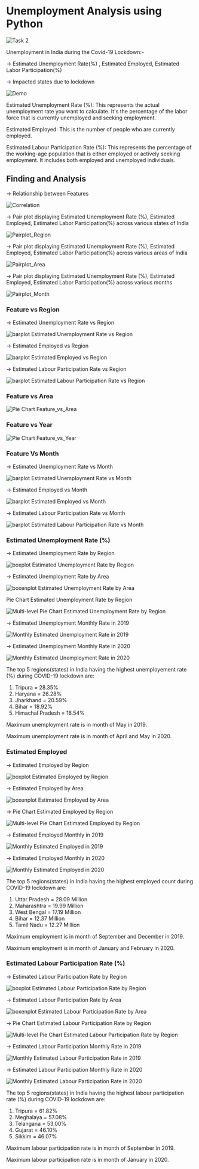 # **Unemployment Analysis using Python**

![Task 2](https://github.com/PrachiRanjan3/OIBSIP/blob/main/Unemployment%20Analysis%20with%20Python/Task%202.png)

Unemployment in India during the Covid-19 Lockdown:-

-> Estimated Unemployment Rate(%) , Estimated Employed, Estimated Labor Participation(%)

-> Impacted states due to lockdown

![Demo](https://github.com/PrachiRanjan3/OIBSIP/blob/main/Unemployment%20Analysis%20with%20Python/Demo.png)

Estimated Unemployment Rate (%): This represents the actual unemployment rate you want to calculate. It's the percentage of the labor force that is currently unemployed and seeking employment.

Estimated Employed: This is the number of people who are currently employed.

Estimated Labour Participation Rate (%): This represents the percentage of the working-age population that is either employed or actively seeking employment. It includes both employed and unemployed individuals.

## **Finding and Analysis**

-> Relationship between Features

![Correlation](https://github.com/PrachiRanjan3/OIBSIP/blob/main/Unemployment%20Analysis%20with%20Python/Correlation.png)

-> Pair plot displaying Estimated Unemployment Rate (%), Estimated Employed, Estimated Labor Participation(%) across various states of India

![Pairplot_Region](https://github.com/PrachiRanjan3/OIBSIP/blob/main/Unemployment%20Analysis%20with%20Python/Pairplot_Region.png)

-> Pair plot displaying Estimated Unemployment Rate (%), Estimated Employed, Estimated Labor Participation(%) across various areas of India

![Pairplot_Area](https://github.com/PrachiRanjan3/OIBSIP/blob/main/Unemployment%20Analysis%20with%20Python/Pairplot_Area.png)

-> Pair plot displaying Estimated Unemployment Rate (%), Estimated Employed, Estimated Labor Participation(%) across various months

![Pairplot_Month](https://github.com/PrachiRanjan3/OIBSIP/blob/main/Unemployment%20Analysis%20with%20Python/Pairplot_Month.png)

### **Feature vs Region**

-> Estimated Unemployment Rate vs Region

![barplot Estimated Unemployment Rate vs Region](https://github.com/PrachiRanjan3/OIBSIP/blob/main/Unemployment%20Analysis%20with%20Python/barplot%20Estimated%20Unemployment%20Rate%20vs%20Region.png)

-> Estimated Employed vs Region

![barplot Estimated Employed vs Region](https://github.com/PrachiRanjan3/OIBSIP/blob/main/Unemployment%20Analysis%20with%20Python/barplot%20Estimated%20Employed%20vs%20Region.png)

-> Estimated Labour Participation Rate vs Region

![barplot Estimated Labour Participation Rate vs Region](https://github.com/PrachiRanjan3/OIBSIP/blob/main/Unemployment%20Analysis%20with%20Python/barplot%20Estimated%20Labour%20Participation%20Rate%20vs%20Region.png)

### **Feature vs Area**

![Pie Chart Feature_vs_Area](https://github.com/PrachiRanjan3/OIBSIP/blob/main/Unemployment%20Analysis%20with%20Python/Pie%20Chart%20Feature_vs_Area.png)

### **Feature vs Year**

![Pie Chart Feature_vs_Year](https://github.com/PrachiRanjan3/OIBSIP/blob/main/Unemployment%20Analysis%20with%20Python/Pie%20Chart%20Feature_vs_Year.png)

### **Feature Vs Month**

-> Estimated Unemployment Rate vs Month

![barplot Estimated Unemployment Rate vs Month](https://github.com/PrachiRanjan3/OIBSIP/blob/main/Unemployment%20Analysis%20with%20Python/barplot%20Estimated%20Unemployment%20Rate%20vs%20Month.png)

-> Estimated Employed vs Month

![barplot Estimated Employed vs Month](https://github.com/PrachiRanjan3/OIBSIP/blob/main/Unemployment%20Analysis%20with%20Python/barplot%20Estimated%20Employed%20vs%20Month.png)

-> Estimated Labour Participation Rate vs Month

![barplot Estimated Labour Participation Rate vs Month](https://github.com/PrachiRanjan3/OIBSIP/blob/main/Unemployment%20Analysis%20with%20Python/barplot%20Estimated%20Labour%20Participation%20Rate%20vs%20Month.png)

### **Estimated Unemployment Rate (%)**

-> Estimated Unemployment Rate by Region

![boxplot Estimated Unemployment Rate by Region](https://github.com/PrachiRanjan3/OIBSIP/blob/main/Unemployment%20Analysis%20with%20Python/boxplot%20Estimated%20Unemployment%20Rate%20by%20Region.png)

-> Estimated Unemployment Rate by Area

![boxenplot Estimated Unemployment Rate by Area](https://github.com/PrachiRanjan3/OIBSIP/blob/main/Unemployment%20Analysis%20with%20Python/boxenplot%20Estimated%20Unemployment%20Rate%20by%20Area.png)

Pie Chart Estimated Unemployment Rate by Region

![Multi-level Pie Chart Estimated Unemployment Rate by Region](https://github.com/PrachiRanjan3/OIBSIP/blob/main/Unemployment%20Analysis%20with%20Python/Multi-level%20Pie%20Chart%20Estimated%20Unemployment%20Rate%20by%20Region.png)

-> Estimated Unemployment Monthly Rate in 2019

![Monthly Estimated Unemployment Rate in 2019](https://github.com/PrachiRanjan3/OIBSIP/blob/main/Unemployment%20Analysis%20with%20Python/Monthly%20Estimated%20Unemployment%20Rate%20in%202019.png)

-> Estimated Unemployment Monthly Rate in 2020

![Monthly Estimated Unemployment Rate in 2020](https://github.com/PrachiRanjan3/OIBSIP/blob/main/Unemployment%20Analysis%20with%20Python/Monthly%20Estimated%20Unemployment%20Rate%20in%202020.png)

The top 5 regions(states) in India having the highest unemployement rate (%) during COVID-19 lockdown are:
1. Tripura = 28.35%
2. Haryana = 26.28%
3. Jharkhand = 20.59%
4. Bihar = 18.92%
5. Himachal Pradesh = 18.54%
   
Maximum unemployment rate is in month of May in 2019.

Maximum unemployment rate is in month of April and May in 2020.

### **Estimated Employed**

-> Estimated Employed by Region

![boxplot Estimated Employed by Region](https://github.com/PrachiRanjan3/OIBSIP/blob/main/Unemployment%20Analysis%20with%20Python/boxplot%20Estimated%20Employed%20by%20Region.png)

-> Estimated Employed by Area

![boxenplot Estimated Employed by Area](https://github.com/PrachiRanjan3/OIBSIP/blob/main/Unemployment%20Analysis%20with%20Python/boxenplot%20Estimated%20Employed%20by%20Area.png)

-> Pie Chart Estimated Employed by Region

![Multi-level Pie Chart Estimated Employed by Region](https://github.com/PrachiRanjan3/OIBSIP/blob/main/Unemployment%20Analysis%20with%20Python/Multi-level%20Pie%20Chart%20Estimated%20Employed%20by%20Region.png)

-> Estimated Employed Monthly  in 2019

![Monthly Estimated Employed in 2019](https://github.com/PrachiRanjan3/OIBSIP/blob/main/Unemployment%20Analysis%20with%20Python/Monthly%20Estimated%20Employed%20in%202019.png)

-> Estimated Employed Monthly in 2020

![Monthly Estimated Employed in 2020](https://github.com/PrachiRanjan3/OIBSIP/blob/main/Unemployment%20Analysis%20with%20Python/Monthly%20Estimated%20Employed%20in%202020.png)

The top 5 regions(states) in India having the highest employed count during COVID-19 lockdown are:
1. Uttar Pradesh = 28.09 Million
2. Maharashtra = 19.99 Million
3. West Bengal = 17.19 Million
4. Bihar = 12.37 Million
5. Tamil Nadu = 12.27 Million
   
Maximum employment is in month of September and December in 2019.

Maximum employment is in month of January and February in 2020.

### **Estimated Labour Participation Rate (%)**

-> Estimated Labour Participation Rate by Region

![boxplot Estimated Labour Participation Rate by Region](https://github.com/PrachiRanjan3/OIBSIP/blob/main/Unemployment%20Analysis%20with%20Python/boxplot%20Estimated%20Labour%20Participation%20Rate%20by%20Region.png)

-> Estimated Labour Participation Rate by Area

![boxenplot Estimated Labour Participation Rate by Area](https://github.com/PrachiRanjan3/OIBSIP/blob/main/Unemployment%20Analysis%20with%20Python/boxenplot%20Estimated%20Labour%20Participation%20Rate%20by%20Area.png)

-> Pie Chart Estimated Labour Participation Rate by Region

![Multi-level Pie Chart Estimated Labour Participation Rate by Region](https://github.com/PrachiRanjan3/OIBSIP/blob/main/Unemployment%20Analysis%20with%20Python/Multi-level%20Pie%20Chart%20Estimated%20Labour%20Participation%20Rate%20by%20Region.png)

-> Estimated Labour Participation Monthly Rate in 2019

![Monthly Estimated Labour Participation Rate in 2019](https://github.com/PrachiRanjan3/OIBSIP/blob/main/Unemployment%20Analysis%20with%20Python/Monthly%20Estimated%20Labour%20Participation%20Rate%20in%202019.png)

-> Estimated Labour Participation Monthly Rate in 2020

![Monthly Estimated Labour Participation Rate in 2020](https://github.com/PrachiRanjan3/OIBSIP/blob/main/Unemployment%20Analysis%20with%20Python/Monthly%20Estimated%20Labour%20Participation%20Rate%20in%202020.png)

The top 5 regions(states) in India having the highest labour participation rate (%) during COVID-19 lockdown are:
1. Tripura = 61.82%
2. Meghalaya = 57.08%
3. Telangana = 53.00%
4. Gujarat = 46.10%
5. Sikkim = 46.07%
   
Maximum labour participation rate is in month of September in 2019.

Maximum labour participation rate is in month of January in 2020.




























